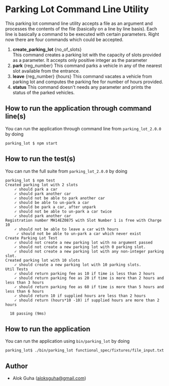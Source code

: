 # Parking Lot Command Line Utility
This parking lot command line utility accepts a file as an argument and processes the contents of the file 
(basically on a line by line basis). Each line is basically a command to be executed with certain parameters.
Right now there are four commands which could be accepted.

1. **create_parking_lot** {no_of_slots}    
    This command creates a parking lot with the capacity of slots provided as a parameter. It accepts only positive integer as the parameter
2. **park** {reg_number}
    This command parks a vehicle in any of the nearest slot available from the entrance.
3. **leave** {reg_number} {hours}
    This command vacates a vehicle from parking lot and computes the parking fee for number of hours provided.
4. **status**
   This command doesn't needs any parameter and prints the status of the parked vehicles.

## How to run the application through command line(s)

You can run the application through command line from `parking_lot_2.0.0` by doing
```
parking_lot $ npm start
```
## How to run the test(s)

You can run the full suite from `parking_lot_2.0.0` by doing
```
parking_lot $ npm test 
Created parking lot with 2 slots
    ✓ should park a car
    ✓ should park another car
    ✓ should not be able to park another car
    ✓ should be able to un-park a car
    ✓ should be park a car, after unpark
    ✓ should not be able to un-park a car twice
    ✓ should park another car
Registration number MH14EZ0875 with Slot Number 1 is free with Charge 10
    ✓ should not be able to leave a car with hours
     ✓ should not be able to un-park a car which never exist
Create Parking Lot Test
    ✓ should not create a new parking lot with no argument passed
    ✓ should not create a new parking lot with 0 parking slot.
    ✓ should not create a new parking lot with any non-integer parking slot.
Created parking lot with 10 slots
    ✓ should create a new parking lot with 10 parking slots.
Util Tests
    ✓ should return parking fee as 10 if time is less than 2 hours
    ✓ should return parking fee as 20 if time is more than 2 hours and less than 3 hours
    ✓ should return parking fee as 60 if time is more than 5 hours and less than 6 hours
    ✓ should return 10 if supplied hours are less than 2 hours
    ✓ should return (hours*10 -10) if supplied hours are more than 2 hours
    
  18 passing (9ms)

```
## How to run the application
You can run the application using `bin/parking_lot` by doing
```
parking_lot$ ./bin/parking_lot functional_spec/fixtures/file_input.txt
```

## Author
* Alok Guha (aloksguha@gmail.com)